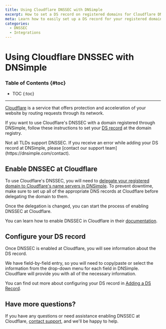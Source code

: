 ```yaml
---
title: Using Cloudflare DNSSEC with DNSimple
excerpt: How to set a DS record on registered domains for Cloudflare DNSSEC.
meta: Learn how to easily set up a DS record for your registered domains using Cloudflare DNSSEC to enhance security and ensure proper domain validation.
categories:
  - DNSSEC
  - Integrations
---
```


# Using Cloudflare DNSSEC with DNSimple

### Table of Contents {#toc}

* TOC
{:toc}

---

[Cloudflare](https://www.cloudflare.com/) is a service that offers protection and acceleration of your website by routing requests through its network.

If you want to use Cloudflare's DNSSEC with a domain registered through DNSimple, follow these instructions to set your [DS record](/articles/what-are-ds-records/) at the domain registry.

<info>
Not all TLDs support DNSSEC. If you receive an error while adding your DS record at DNSimple, please [contact our support team](https://dnsimple.com/contact).
</info>

## Enable DNSSEC at Cloudflare

To use Cloudflare's DNSSEC, you will need to [delegate your registered domain to Cloudflare's name servers in DNSimple](/articles/setting-name-servers/#pointing-the-name-servers-to-another-provider). To prevent downtime, make sure to set up all of the appropriate DNS records at Cloudflare before delegating the domain to them.

Once the delegation is changed, you can start the process of enabling DNSSEC at Cloudflare.

You can learn how to enable DNSSEC in Cloudflare in their [documentation](https://developers.cloudflare.com/dns/dnssec/#enable-dnssec).

## Configure your DS record
Once DNSSEC is enabled at Cloudflare, you will see information about the DS record.

We have field-by-field entry, so you will need to copy/paste or select the information from the drop-down menu for each field in DNSimple. Cloudflare will provide you with all of the necessary information.

You can find out more about configuring your DS record in [Adding a DS Record](/articles/manage-ds-record/).

## Have more questions?
If you have any questions or need assistance enabling DNSSEC at Cloudflare, [contact support](https://dnsimple.com/contact), and we'll be happy to help.
